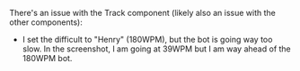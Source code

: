 There's an issue with the Track component (likely also an issue with the other components):
- I set the difficult to "Henry" (180WPM), but the bot is going way too slow. In the screenshot, I am going at 39WPM but I am way ahead of the 180WPM bot.